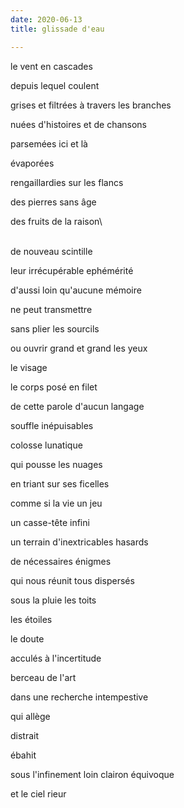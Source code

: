 ```yaml
---
date: 2020-06-13
title: glissade d'eau

---
```


le vent en cascades

depuis lequel coulent

grises et filtrées à travers les branches

nuées d'histoires et de chansons

parsemées ici et là

évaporées

rengaillardies sur les flancs

des pierres sans âge

des fruits de la raison\

\
de nouveau scintille

leur irrécupérable ephémérité

d'aussi loin qu'aucune mémoire

ne peut transmettre

sans plier les sourcils

ou ouvrir grand et grand les yeux

le visage

le corps posé en filet

de cette parole d'aucun langage

souffle inépuisables

colosse lunatique

qui pousse les nuages

en triant sur ses ficelles

comme si la vie un jeu

un casse-tête infini

un terrain d'inextricables hasards

de nécessaires énigmes

qui nous réunit tous dispersés

sous la pluie les toits

les étoiles

le doute

acculés à l'incertitude

berceau de l'art

dans une recherche intempestive

qui allège

distrait

ébahit

sous l'infinement loin clairon équivoque

et le ciel rieur

